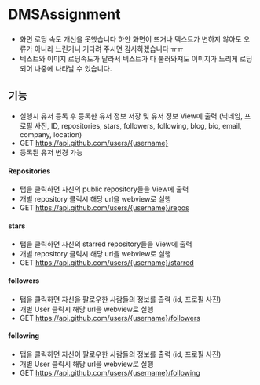 # DMSAssignment

###
- 화면 로딩 속도 개선을 못했습니다 하얀 화면이 뜨거나 텍스트가 변하지 않아도 오류가 아니라 느린거니 기다려 주시면 감사하겠습니다 ㅠㅠ
- 텍스트와 이미지 로딩속도가 달라서 텍스트가 다 불러와져도 이미지가 느리게 로딩되어 나중에 나타날 수 있습니다.

## 기능
- 실행시 유저 등록 후 등록한 유저 정보 저장 및 유저 정보 View에 출력 (닉네임, 프로필 사진, ID, repositories, stars, followers, following, blog, bio, email, company, location)
- GET https://api.github.com/users/{username}
- 등록된 유저 변경 가능

#### Repositories 
- 탭을 클릭하면 자신의 public repository들을 View에 출력
- 개별 repository 클릭시 해당 url을 webview로 실행
- GET https://api.github.com/users/{username}/repos
#### stars
- 탭을 클릭하면 자신의 starred repository들을 View에 출력
- 개별 repository 클릭시 해당 url을 webview로 실행
- GET https://api.github.com/users/{username}/starred
#### followers
- 탭을 클릭하면 자신을 팔로우한 사람들의 정보를 출력 (id, 프로필 사진)
- 개별 User 클릭시 해당 url을 webview로 실행
- GET https://api.github.com/users/{username}/followers
#### following
- 탭을 클릭하면 자신이 팔로우한 사람들의 정보를 출력 (id, 프로필 사진)
- 개별 User 클릭시 해당 url을 webview로 실행
- GET https://api.github.com/users/{username}/following

